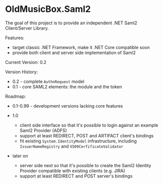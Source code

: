 # OldMusicBox.Saml2

The goal of this project is to provide an independent .NET Saml2 Client/Server Library.

Features:

* target classic .NET Framework, make it .NET Core compatible soon
* provide both client and server side implementation of Saml2

Current Version: 0.2

Version History:

* 0.2 - complete `AuthnRequest` model
* 0.1 - core SAML2 elements: the module and the token 

Roadmap:

* 0.1-0.99 - development versions lacking core features

* 1.0 
    * client side interface so that it's possible to login against an example Saml2 Provider (ADFS)
    * support at least REDIRECT, POST and ARTIFACT client's bindings
    * fit existing `System.IdentityModel` infrastructure, including `IssuerNameRegistry` and `X509CerfificateValidator`

* later on

    * server side next so that it's possible to create the Saml2 Identity Provider compatible with existing clients (e.g. JIRA)
    * support at least REDIRECT and POST server's bindings
